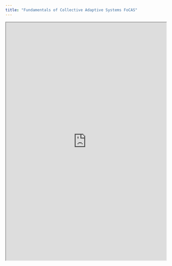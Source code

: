 ```yaml
---
title: "Fundamentals of Collective Adaptive Systems FoCAS"
---
```



<iframe height="750" width="100%" src="https://ewelton.github.io/ktest/wiki.html#Fundamentals%20of%20Collective%20Adaptive%20Systems%20FoCAS"></iframe>
